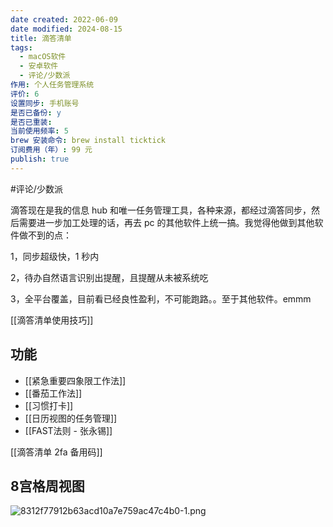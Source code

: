 ```yaml
---
date created: 2022-06-09
date modified: 2024-08-15
title: 滴答清单
tags:
  - macOS软件
  - 安卓软件
  - 评论/少数派
作用: 个人任务管理系统
评价: 6
设置同步: 手机账号
是否已备份: y
是否已重装:
当前使用频率: 5
brew 安装命令: brew install ticktick
订阅费用（年）: 99 元
publish: true
---
```


#评论/少数派

滴答现在是我的信息 hub 和唯一任务管理工具，各种来源，都经过滴答同步，然后需要进一步加工处理的话，再去 pc 的其他软件上统一搞。我觉得他做到其他软件做不到的点：

1，同步超级快，1 秒内

2，待办自然语言识别出提醒，且提醒从未被系统吃

3，全平台覆盖，目前看已经良性盈利，不可能跑路。。至于其他软件。emmm

[[滴答清单使用技巧]]

## 功能

- [[紧急重要四象限工作法]]
- [[番茄工作法]]
- [[习惯打卡]]
- [[日历视图的任务管理]]
- [[FAST法则 - 张永锡]]


[[滴答清单 2fa 备用码]]


## 8宫格周视图

![8312f77912b63acd10a7e759ac47c4b0-1.png](https://my-public-pic.oss-cn-hangzhou.aliyuncs.com/20250613232711275.png)
